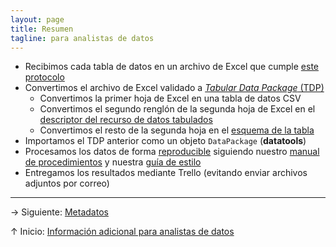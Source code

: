```yaml
---
layout: page
title: Resumen
tagline: para analistas de datos
---
```


- Recibimos cada tabla de datos en un archivo de Excel que cumple [este protocolo](../index.html)
- Convertimos el archivo de Excel validado a [_Tabular Data Package_ (TDP)](https://frictionlessdata.io/docs/tabular-data-package/)
    - Convertimos la primer hoja de Excel en una tabla de datos CSV
    - Convertimos el segundo renglón de la segunda hoja de Excel en el [descriptor del recurso de datos tabulados](http://frictionlessdata.io/specs/tabular-data-resource/)
    - Convertimos el resto de la segunda hoja en el [esquema de la tabla](http://frictionlessdata.io/specs/table-schema/)
- Importamos el TDP anterior como un objeto `DataPackage` (**datatools**)
- Procesamos los datos de forma [reproducible](http://kbroman.org/steps2rr/) siguiendo nuestro [manual de procedimientos](https://bitbucket.org/IslasGECI/analisis/src/default/README.md) y nuestra [guía de estilo](https://islasgeci.github.io/ciencia_de_datos/guia_de_estilo.html)
- Entregamos los resultados mediante Trello (evitando enviar archivos adjuntos por correo)

---

&rarr; Siguiente: [Metadatos](metadatos.html)

&uarr; Inicio: [Información adicional para analistas de datos](index.html)
